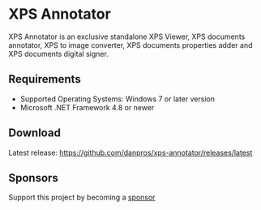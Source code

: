 # XPS Annotator

XPS Annotator is an exclusive standalone XPS Viewer, XPS documents annotator, XPS to image converter, XPS documents properties adder and XPS documents digital signer.

## Requirements
- Supported Operating Systems: Windows 7 or later version
- Microsoft .NET Framework 4.8 or newer

## Download

Latest release: https://github.com/danpros/xps-annotator/releases/latest

## Sponsors

Support this project by becoming a [sponsor](https://github.com/sponsors/danpros)


